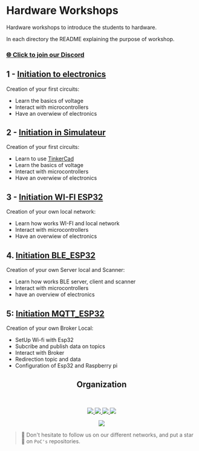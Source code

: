 # Hardware Workshops

Hardware workshops to introduce the students to hardware.  
  
In each directory the README explaining the purpose of workshop.

### [🌐 Click to join our Discord](https://discord.gg/Yqq2ADGDS7)

## 1 - [Initiation to electronics](./1.Initiation)
Creation of your first circuits:
- Learn the basics of voltage
- Interact with microcontrollers
- Have an overwiew of electronics  
  
## 2 - [Initiation in Simulateur](./2.Simulateur)
Creation of your first circuits:
- Learn to use [TinkerCad](https://www.tinkercad.com/)
- Learn the basics of voltage
- Interact with microcontrollers
- Have an overwiew of electronics

## 3 - [Initiation WI-FI ESP32](./3.Wi-Fi_Esp32/README.md)
Creation of your own local network:
- Learn how works WI-FI and local network
- Interact with microcontrollers
- Have an overwiew of electronics

## 4. [Initiation BLE_ESP32](./4.BLE_Esp32/README.md)
Creation of your own Server local and Scanner:
- Learn how works BLE server, client and scanner
- Interact with microcontrollers
- have an overview of electronics

## 5: [Initiation MQTT_ESP32](./5.MQTT_Esp32/README.md)
Creation of your own Broker Local:
- SetUp Wi-fi with Esp32
- Subcribe and publish data on topics
- Interact with Broker
- Redirection topic and data
- Configuration of Esp32 and Raspberry pi

<h2 align=center>
Organization
</h2>
<br/>
<p align='center'>
    <a href="https://www.linkedin.com/company/pocinnovation/mycompany/">
        <img src="https://img.shields.io/badge/LinkedIn-0077B5?style=for-the-badge&logo=linkedin&logoColor=white">
    </a>
    <a href="https://www.instagram.com/pocinnovation/">
        <img src="https://img.shields.io/badge/Instagram-E4405F?style=for-the-badge&logo=instagram&logoColor=white">
    </a>
    <a href="https://twitter.com/PoCInnovation">
        <img src="https://img.shields.io/badge/Twitter-1DA1F2?style=for-the-badge&logo=twitter&logoColor=white">
    </a>
    <a href="https://discord.com/invite/Yqq2ADGDS7">
        <img src="https://img.shields.io/badge/Discord-7289DA?style=for-the-badge&logo=discord&logoColor=white">
    </a>
</p>
<p align=center>
    <a href="https://www.poc-innovation.fr/">
        <img src="https://img.shields.io/badge/WebSite-1a2b6d?style=for-the-badge&logo=GitHub Sponsors&logoColor=white">
    </a>
</p>

> :rocket: Don't hesitate to follow us on our different networks, and put a star 🌟 on `PoC's` repositories.